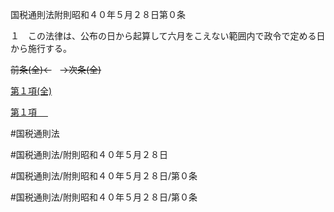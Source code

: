 国税通則法附則昭和４０年５月２８日第０条

１　この法律は、公布の日から起算して六月をこえない範囲内で政令で定める日から施行する。

~~前条(全)←~~　~~→次条(全)~~

[第１項(全)](国税通則法＿＿＿＿附則昭和４０年５月２８日第０条第１項_.md)  

[第１項 　 ](国税通則法＿＿＿＿附則昭和４０年５月２８日第０条第１項.md)  

#国税通則法

#国税通則法/附則昭和４０年５月２８日

#国税通則法/附則昭和４０年５月２８日/第０条

#国税通則法/附則昭和４０年５月２８日/第０条

